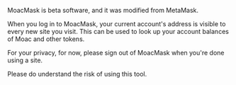 MoacMask is beta software, and it was modified from MetaMask.

When you log in to MoacMask, your current account's address is visible to every new site you visit. This can be used to look up your account balances of Moac and other tokens.

For your privacy, for now, please sign out of MoacMask when you're done using a site.

Please do understand the risk of using this tool.
